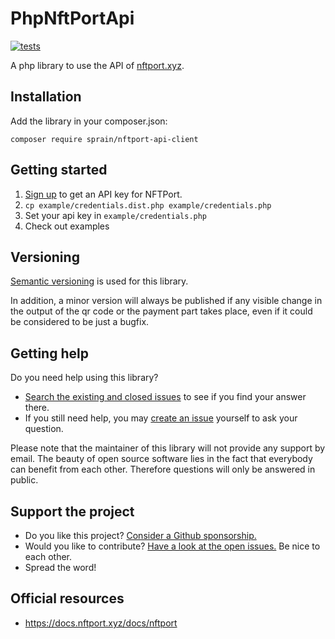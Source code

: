 # PhpNftPortApi

[![tests](https://github.com/sprain/PhpNftPortApi/actions/workflows/tests.yml/badge.svg)](https://github.com/sprain/PhpNftPortApi/actions/workflows/tests.yml)

A php library to use the API of [nftport.xyz](https://www.nftport.xyz).

## Installation

Add the library in your composer.json:

```
composer require sprain/nftport-api-client
```

## Getting started

1. [Sign up](https://www.nftport.xyz/sign-up) to get an API key for NFTPort.
2. `cp example/credentials.dist.php example/credentials.php`
3. Set your api key in `example/credentials.php`
4. Check out examples

## Versioning

[Semantic versioning](https://semver.org/) is used for this library.

In addition, a minor version will always be published if any visible change in the output of the qr code or the payment part takes place, even if it could be considered to be just a bugfix.

## Getting help

Do you need help using this library?

* [Search the existing and closed issues](https://github.com/sprain/PhpNftPortApi/issues?q=is%3Aissue) to see if you find your answer there.
* If you still need help, you may [create an issue](https://github.com/sprain/PhpNftPortApi/issues) yourself to ask your question.

Please note that the maintainer of this library will not provide any support by email.
The beauty of open source software lies in the fact that everybody can benefit from each other. Therefore questions will only be answered in public.


## Support the project

* Do you like this project? [Consider a Github sponsorship.](https://github.com/sponsors/sprain)
* Would you like to contribute? [Have a look at the open issues.](https://github.com/sprain/PhpNftPortApi/issues) Be nice to each other.
* Spread the word!

## Official resources
* https://docs.nftport.xyz/docs/nftport